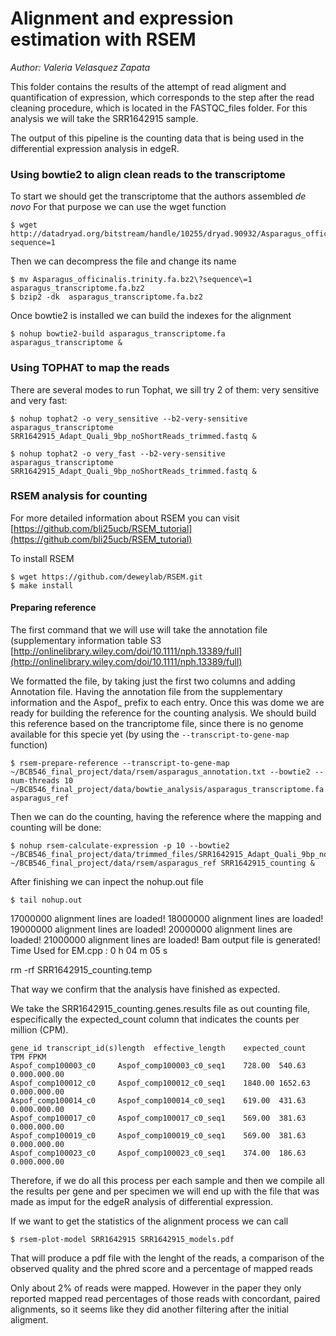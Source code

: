 # Alignment and expression estimation with RSEM

*Author: Valeria Velasquez Zapata*

This folder contains the results of the attempt of read aligment and quantification of expression, which corresponds to the step after the read cleaning procedure, which is located in the FASTQC_files folder. For this analysis we will take the SRR1642915 sample. 

The output of this pipeline is the counting data that is being used in the differential expression analysis in edgeR.
 
### Using bowtie2 to align clean reads to the transcriptome

To start we should get the transcriptome that the authors assembled *de novo*
For that purpose we can use the wget function

	$ wget http://datadryad.org/bitstream/handle/10255/dryad.90932/Asparagus_officinalis.trinity.fa.bz2?sequence=1

Then we can decompress the file and change its name

	$ mv Asparagus_officinalis.trinity.fa.bz2\?sequence\=1 asparagus_transcriptome.fa.bz2
	$ bzip2 -dk  asparagus_transcriptome.fa.bz2

Once bowtie2 is installed we can build the indexes for the alignment

	$ nohup bowtie2-build asparagus_transcriptome.fa asparagus_transcriptome &

### Using TOPHAT to map the reads

There are several modes to run Tophat, we sill try 2 of them: very sensitive and very fast: 

	$ nohup tophat2 -o very_sensitive --b2-very-sensitive asparagus_transcriptome SRR1642915_Adapt_Quali_9bp_noShortReads_trimmed.fastq &
 
	$ nohup tophat2 -o very_fast --b2-very-sensitive asparagus_transcriptome SRR1642915_Adapt_Quali_9bp_noShortReads_trimmed.fastq &

### RSEM analysis for counting

For more detailed information about RSEM you can visit [https://github.com/bli25ucb/RSEM_tutorial](https://github.com/bli25ucb/RSEM_tutorial)

To install RSEM 

    $ wget https://github.com/deweylab/RSEM.git
    $ make install
 
#### Preparing reference

The first command that we will use will take the annotation file (supplementary information table S3 [http://onlinelibrary.wiley.com/doi/10.1111/nph.13389/full](http://onlinelibrary.wiley.com/doi/10.1111/nph.13389/full)

We formatted the file, by taking just the first two columns and adding Annotation file. Having the annotation file from the supplementary information and the  Aspof_ prefix to each entry. Once this was dome we are ready for building the reference for the counting analysis. We should build this reference based on the trancriptome file, since there is no genome available for this specie yet (by using the `--transcript-to-gene-map` function)

    $ rsem-prepare-reference --transcript-to-gene-map ~/BCB546_final_project/data/rsem/asparagus_annotation.txt --bowtie2 --num-threads 10 ~/BCB546_final_project/data/bowtie_analysis/asparagus_transcriptome.fa asparagus_ref

Then we can do the counting, having the reference where the mapping and counting will be done:

    $ nohup rsem-calculate-expression -p 10 --bowtie2 ~/BCB546_final_project/data/trimmed_files/SRR1642915_Adapt_Quali_9bp_noShortReads_trimmed.fastq ~/BCB546_final_project/data/rsem/asparagus_ref SRR1642915_counting &

After finishing we can inpect the nohup.out file
    
    $ tail nohup.out


17000000 alignment lines are loaded!
18000000 alignment lines are loaded!
19000000 alignment lines are loaded!
20000000 alignment lines are loaded!
21000000 alignment lines are loaded!
Bam output file is generated!
Time Used for EM.cpp : 0 h 04 m 05 s

rm -rf SRR1642915_counting.temp

That way we confirm that the analysis have finished as expected.

We take the SRR1642915_counting.genes.results file as out counting file, especifically the expected_count column that indicates the counts per million (CPM).

    gene_id	transcript_id(s)length	effective_length	expected_count  TPM FPKM
    Aspof_comp100003_c0 	Aspof_comp100003_c0_seq1	728.00  540.63  0.000.000.00
    Aspof_comp100012_c0 	Aspof_comp100012_c0_seq1	1840.00 1652.63 0.000.000.00
    Aspof_comp100014_c0 	Aspof_comp100014_c0_seq1	619.00  431.63  0.000.000.00
    Aspof_comp100017_c0 	Aspof_comp100017_c0_seq1	569.00  381.63  0.000.000.00
    Aspof_comp100019_c0 	Aspof_comp100019_c0_seq1	569.00  381.63  0.000.000.00
    Aspof_comp100023_c0 	Aspof_comp100023_c0_seq1	374.00  186.63  0.000.000.00
   
Therefore, if we do all this process per each sample and then we compile all the results per gene and per specimen we will end up with the file that was made as imput for the edgeR analysis of differential expression.

If we want to get the statistics of the alignment process we can call 

    $ rsem-plot-model SRR1642915 SRR1642915_models.pdf

That will produce a pdf file with the lenght of the reads, a comparison of the observed quality and the phred score and a percentage of mapped reads

Only about 2% of reads were mapped. However in the paper they only reported mapped read percentages of those reads with concordant, paired alignments, so it seems like they did another filtering after the initial aligment.
